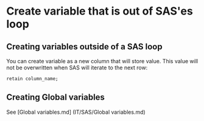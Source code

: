 #                  Create variable that is out of SAS'es loop










##                 Creating variables outside of a SAS loop

You can create variable as a new column that will store value. This value will not be overwritten when SAS will iterate to the next row:

```SAS
retain column_name;
```











##                 Creating Global variables

See [Global variables.md] (IT/SAS/Global variables.md)